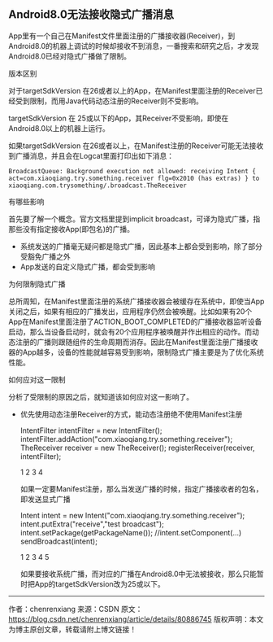 Android8.0无法接收隐式广播消息
------------------------------

App里有一个自己在Manifest文件里面注册的广播接收器(Receiver)，到Android8.0的机器上调试的时候却接收不到消息，一番搜索和研究之后，才发现Android8.0已经对隐式广播做了限制。


版本区别

对于targetSdkVersion 在26或者以上的App，在Manifest里面注册的Receiver已经受到限制，而用Java代码动态注册的Receiver则不受影响。

targetSdkVersion 在 25或以下的App，其Receiver不受影响，即使在Android8.0以上的机器上运行。

如果targetSdkVersion 在26或者以上，在Manifest注册的Receiver可能无法接收到广播消息，并且会在Logcat里面打印出如下消息：

    BroadcastQueue: Background execution not allowed: receiving Intent { act=com.xiaoqiang.try.something.receiver flg=0x2010 (has extras) } to xiaoqiang.com.trysomething/.broadcast.TheReceiver


有哪些影响

首先要了解一个概念。官方文档里提到implicit broadcast，可译为隐式广播，指那些没有指定接收App(即包名)的广播。
- 系统发送的广播毫无疑问都是隐式广播，因此基本上都会受到影响，除了部分受豁免广播之外
- App发送的自定义隐式广播，都会受到影响


为何限制隐式广播

总所周知，在Manifest里面注册的系统广播接收器会被缓存在系统中，即使当App关闭之后，如果有相应的广播发出，应用程序仍然会被唤醒。比如如果有20个App在Manifest里面注册了ACTION_BOOT_COMPLETED的广播接收器监听设备启动，那么当设备启动时，就会有20个应用程序被唤醒并作出相应的动作。而动态注册的广播则跟随组件的生命周期而消存。因此在Manifest里面注册广播接收器的App越多，设备的性能就越容易受到影响，限制隐式广播主要是为了优化系统性能。


如何应对这一限制

分析了受限制的原因之后，就知道该如何应对这一影响了。
- 优先使用动态注册Receiver的方式，能动态注册绝不使用Manifest注册

    IntentFilter intentFilter = new IntentFilter();
    intentFilter.addAction("com.xiaoqiang.try.something.receiver");
    TheReceiver receiver = new TheReceiver();
    registerReceiver(receiver, intentFilter);

    1
    2
    3
    4

    如果一定要Manifest注册，那么当发送广播的时候，指定广播接收者的包名，即发送显式广播

    Intent intent = new Intent("com.xiaoqiang.try.something.receiver");
    intent.putExtra("receive","test broadcast");
    intent.setPackage(getPackageName());
    //intent.setComponent(...)
    sendBroadcast(intent);

    1
    2
    3
    4
    5

    如果要接收系统广播，而对应的广播在Android8.0中无法被接收，那么只能暂时把App的targetSdkVersion改为25或以下。
--------------------- 
作者：chenrenxiang 
来源：CSDN 
原文：https://blog.csdn.net/chenrenxiang/article/details/80886745 
版权声明：本文为博主原创文章，转载请附上博文链接！